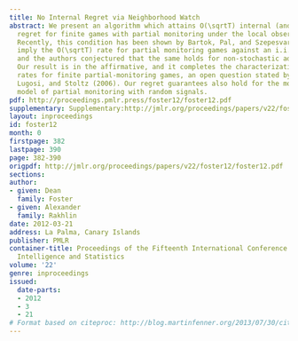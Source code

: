 ```yaml
---
title: No Internal Regret via Neighborhood Watch
abstract: We present an algorithm which attains O(\sqrtT) internal (and thus external)
  regret for finite games with partial monitoring under the local observability condition.
  Recently, this condition has been shown by Bartok, Pal, and Szepesvari (2011) to
  imply the O(\sqrtT) rate for partial monitoring games against an i.i.d. opponent,
  and the authors conjectured that the same holds for non-stochastic adversaries.
  Our result is in the affirmative, and it completes the characterization of possible
  rates for finite partial-monitoring games, an open question stated by Cesa-Bianchi,
  Lugosi, and Stoltz (2006). Our regret guarantees also hold for the more general
  model of partial monitoring with random signals.
pdf: http://proceedings.pmlr.press/foster12/foster12.pdf
supplementary: Supplementary:http://jmlr.org/proceedings/papers/v22/foster12/foster12Supple.pdf
layout: inproceedings
id: foster12
month: 0
firstpage: 382
lastpage: 390
page: 382-390
origpdf: http://jmlr.org/proceedings/papers/v22/foster12/foster12.pdf
sections: 
author:
- given: Dean
  family: Foster
- given: Alexander
  family: Rakhlin
date: 2012-03-21
address: La Palma, Canary Islands
publisher: PMLR
container-title: Proceedings of the Fifteenth International Conference on Artificial
  Intelligence and Statistics
volume: '22'
genre: inproceedings
issued:
  date-parts:
  - 2012
  - 3
  - 21
# Format based on citeproc: http://blog.martinfenner.org/2013/07/30/citeproc-yaml-for-bibliographies/
---
```

